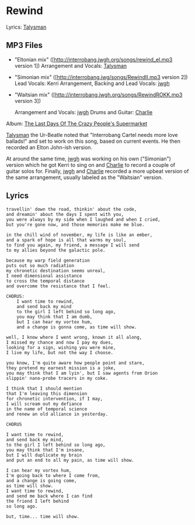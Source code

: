# Rewind
Lyrics: [Talysman](/talysman)

## MP3 Files

* "Eltonian mix" ([http://interrobang.jwgh.org/songs/rewind_el.mp3 version 1])
    Arrangement and Vocals: [Talysman](/talysman)

* "Simonian mix" ([http://interrobang.jwg/songs/RewindII.mp3 version 2])
    Lead Vocals: Kerri
    Arrangement, Backing and Lead Vocals: [jwgh](/jwgh)

* "Waitsian mix" ([http://interrobang.jwgh.org/songs/RewindROKK.mp3 version 3])

    Arrangement and Vocals: [jwgh](/jwgh)
    Drums and Guitar: [Charlie](/charlie)

Album: [The Last Days Of The Crazy People's Supermarket](/the-last-days-of-the-crazy-peoples-supermarket)

[Talysman](/talysman) the Ur-Beatle noted that "Interrobang Cartel needs more love ballads!" and set to work on this song, based on current events. He then recorded an Elton John-ish version.

At around the same time, [jwgh](/jwgh) was working on his own ("Simonian") version which he got Kerri to sing on and [Charlie](/charlie) to record a couple of guitar solos for. Finally, [jwgh](/jwgh) and [Charlie](/charlie) recorded a more upbeat version of the same arrangement, usually labeled as the "Waitsian" version.

## Lyrics
    travellin' down the road, thinkin' about the code, 
    and dreamin' about the days I spent with you, 
    you were always by my side when I laughed and when I cried, 
    but you're gone now, and those memories make me blue. 

    in the chill wind of november, my life is like an ember, 
    and a spark of hope is all that warms my soul, 
    to find you again, my friend, a message I will send 
    to my allies beyond the galactic pole. 

    because my warp field generation 
    puts out so much radiation 
    my chronetic destination seems unreal, 
    I need dimensional assistance 
    to cross the temporal distance 
    and overcome the resistance that I feel. 

    CHORUS:
        I want time to rewind, 
        and send back my mind 
        to the girl I left behind so long ago, 
        you may think that I am dumb, 
        but I can hear my vortex hum, 
        and a change is gonna come, as time will show. 

    well, I know where I went wrong, known it all along, 
    I missed my chance and now I pay my dues, 
    looking for a sign, wishing you were mine, 
    I live my life, but not the way I choose. 

    you know, I'm quite aware how people point and stare, 
    they pretend my earnest mission is a joke, 
    you may think that I am lyin', but I saw agents from Orion 
    slippin' nano-probe tracers in my coke. 

    I think that I should mention 
    that I'm leaving this dimension 
    for chronetic intervention, if I may, 
    I will scream out my defiance 
    in the name of temporal science 
    and renew an old alliance in yesterday. 

    CHORUS

    I want time to rewind, 
    and send back my mind, 
    to the girl I left behind so long ago, 
    you may think that I'm insane, 
    but I will duplicate my brain 
    and put an end to all my pain, as time will show. 

    I can hear my vortex hum, 
    I'm going back to where I come from, 
    and a change is going come, 
    as time will show. 
    I want time to rewind, 
    and send me back where I can find 
    the friend I left behind 
    so long ago. 

    but, time... time will show. 